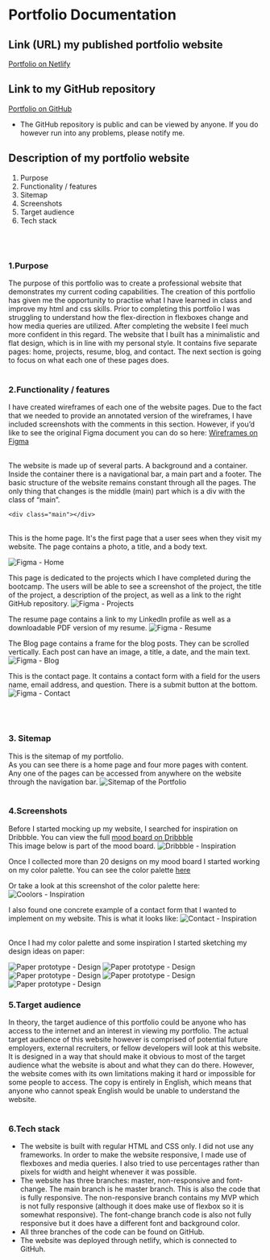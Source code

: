 # Portfolio Documentation

## Link (URL) my published portfolio website

[Portfolio on Netlify](https://samaakanani.netlify.com)

## Link to my GitHub repository
[Portfolio on GitHub](https://github.com/DevSamaa/Portfolio)

* The GitHub repository is public and can be viewed by anyone. If you do however run into any problems, please notify me.

## Description of my portfolio website
1. Purpose
2. Functionality / features
3. Sitemap
4. Screenshots
5. Target audience
6. Tech stack 
<br>
<br>

### 1.Purpose
The purpose of this portfolio was to create a professional website that demonstrates my current coding capabilities. The creation of this portfolio has given me the opportunity to practise what I have learned in class and improve my html and css skills. Prior to completing this portfolio I was struggling to understand how the flex-direction in flexboxes change and how media queries are utilized. After completing the website I feel much more confident in this regard.
The website that I built has a minimalistic and flat design, which is in line with my personal style.
It contains five separate pages: home, projects, resume, blog, and contact. The next section is going to focus on what each one of these pages does.
<br>
<br>

### 2.Functionality / features
I have created wireframes of each one of the website pages. Due to the fact that we needed to provide an annotated version of the wireframes, I have included screenshots with the comments in this section. However, if you’d like to see the original Figma document you can do so here:
[Wireframes on Figma](https://www.figma.com/file/xO8psNB8MnbIhMaN8y98p3/Portfolio-with-comments?node-id=0%3A1)

<br>
The website is made up of several parts. A background and a container. Inside the container there is a navigational bar, a main part and a footer.
The basic structure of the website remains constant through all the pages. The only thing that changes is the middle (main) part which is a div with the class of “main”.

````
<div class="main"></div>
````
<br>
This is the home page. It's the first page that a user sees when they visit my website. The page contains a photo, a title, and a body text.

![Figma - Home](./docs/Figma/Figma-Screenshots-with-comments/Home.png)

This page is dedicated to the projects which I have completed during the bootcamp. The users will be able to see a screenshot of the project, the title of the project, a description of the project, as well as a link to the right GitHub repository.
![Figma - Projects](./docs/Figma/Figma-Screenshots-with-comments/Projects.png)


The resume page contains a link to my LinkedIn profile as well as a downloadable PDF version of my resume.
![Figma - Resume](./docs/Figma/Figma-Screenshots-with-comments/Resume.png)

The Blog page contains a frame for the blog posts. They can be scrolled vertically. Each post can have an image, a title, a date, and the main text.
![Figma - Blog](./docs/Figma/Figma-Screenshots-with-comments/Blog.png)

This is the contact page. It contains a contact form with a field for the users name, email address, and question. There is a submit button at the bottom.
![Figma - Contact](./docs/Figma/Figma-Screenshots-with-comments/Contact.png)

<br>
<br>

### 3. Sitemap
This is the sitemap of my portfolio. <br>
As you can see there is a home page and four more pages with content. Any one of the pages can be accessed from anywhere on the website through the navigation bar.
![Sitemap of the Portfolio](./docs/Sitemap.png)
<br>
<br>

### 4.Screenshots

Before I started mocking up my website, I searched for inspiration on Dribbble. You can view the full
[mood board on Dribbble](https://dribbble.com/DevSamaa/buckets/1523070-Portfolio-Inspiration)
<br>
This image below is part of the mood board.
![Dribbble - Inspiration](./docs/screenshots-design/dribbble.png)

Once I collected more than 20 designs on my mood board I started working on my color palette. You can see the color palette 
[here](https://coolors.co/4bc19c-3a3839-7c5371-1e1d1e-f7f7f7)

Or take a look at this screenshot of the color palette here:
![Coolors - Inspiration](./docs/screenshots-design/colors.png)

I also found one concrete example of a contact form that I wanted to implement on my website. This is what it looks like:
![Contact - Inspiration](./docs/screenshots-design/contact.png)

<br>
Once I had my color palette and some inspiration I started sketching my design ideas on paper:

![Paper prototype - Design](./docs/screenshots-design/IMG_0932.JPG)
![Paper prototype - Design](./docs/screenshots-design/IMG_0933.JPG)
![Paper prototype - Design](./docs/screenshots-design/IMG_0934.JPG)
![Paper prototype - Design](./docs/screenshots-design/IMG_0935.JPG)
![Paper prototype - Design](./docs/screenshots-design/IMG_0936.JPG)

### 5.Target audience
In theory, the target audience of this portfolio could be anyone who has access to the internet and an interest in viewing my portfolio. The actual target audience of this website however is comprised of potential future employers, external recruiters, or fellow developers will look at this website. It is designed in a way that should make it obvious to most of the target audience what the website is about and what they can do there.
However, the website comes with its own limitations making it hard or impossible for some people to access. The copy is entirely in English, which means that anyone who cannot speak English would be unable to understand the website. 
<br>
<br>

### 6.Tech stack
* The website is built with regular HTML and CSS only. I did not use any frameworks. In order to make the website responsive, I made use of flexboxes and media queries. I also tried to use percentages rather than pixels for width and height whenever it was possible.
* The website has three branches: master, non-responsive and font-change. The main branch is he master branch. This is also the code that is fully responsive. The non-responsive branch contains my MVP which is not fully responsive (although it does make use of flexbox so it is somewhat responsive). The font-change branch code is also not fully responsive but it does have a different font and background color.
* All three branches of the code can be found on GitHub.
* The website was deployed through netlify, which is connected to GitHuh.